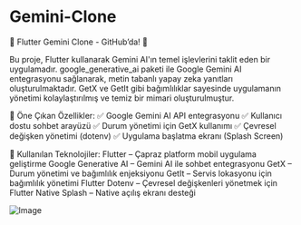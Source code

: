 # Gemini-Clone

🤖 Flutter Gemini Clone - GitHub’da! 🚀

Bu proje, Flutter kullanarak Gemini AI'ın temel işlevlerini taklit eden bir uygulamadır. google_generative_ai paketi ile Google Gemini AI entegrasyonu sağlanarak, metin tabanlı yapay zeka yanıtları oluşturulmaktadır. GetX ve GetIt gibi bağımlılıklar sayesinde uygulamanın yönetimi kolaylaştırılmış ve temiz bir mimari oluşturulmuştur.

🔹 Öne Çıkan Özellikler:
✅ Google Gemini AI API entegrasyonu
✅ Kullanıcı dostu sohbet arayüzü
✅ Durum yönetimi için GetX kullanımı
✅ Çevresel değişken yönetimi (dotenv)
✅ Uygulama başlatma ekranı (Splash Screen)

🔹 Kullanılan Teknolojiler:
Flutter – Çapraz platform mobil uygulama geliştirme
Google Generative AI – Gemini AI ile sohbet entegrasyonu
GetX – Durum yönetimi ve bağımlılık enjeksiyonu
GetIt – Servis lokasyonu için bağımlılık yönetimi
Flutter Dotenv – Çevresel değişkenleri yönetmek için
Flutter Native Splash – Native açılış ekranı desteği

![Image](https://github.com/user-attachments/assets/7a06cbc9-d754-45b5-9737-fad01042377b)
